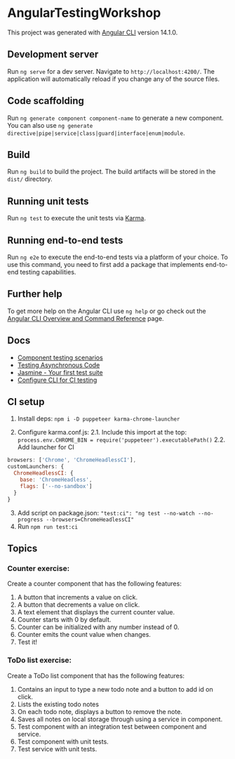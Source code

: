 # AngularTestingWorkshop

This project was generated with [Angular CLI](https://github.com/angular/angular-cli) version 14.1.0.

## Development server

Run `ng serve` for a dev server. Navigate to `http://localhost:4200/`. The application will automatically reload if you change any of the source files.

## Code scaffolding

Run `ng generate component component-name` to generate a new component. You can also use `ng generate directive|pipe|service|class|guard|interface|enum|module`.

## Build

Run `ng build` to build the project. The build artifacts will be stored in the `dist/` directory.

## Running unit tests

Run `ng test` to execute the unit tests via [Karma](https://karma-runner.github.io).

## Running end-to-end tests

Run `ng e2e` to execute the end-to-end tests via a platform of your choice. To use this command, you need to first add a package that implements end-to-end testing capabilities.

## Further help

To get more help on the Angular CLI use `ng help` or go check out the [Angular CLI Overview and Command Reference](https://angular.io/cli) page.

## Docs
- [Component testing scenarios](https://angular.io/guide/testing-components-scenarios#component-testing-scenarios)
- [Testing Asynchronous Code](https://codecraft.tv/courses/angular/unit-testing/asynchronous/)
- [Jasmine - Your first test suite](https://jasmine.github.io/tutorials/your_first_suite)
- [Configure CLI for CI testing](https://angular.io/guide/testing#configure-cli-for-ci-testing-in-chrome)

## CI setup
1. Install deps:
`npm i -D puppeteer karma-chrome-launcher`

2. Configure karma.conf.js:
2.1. Include this import at the top:
`process.env.CHROME_BIN = require('puppeteer').executablePath()`
2.2. Add launcher for CI
```js
browsers: ['Chrome', 'ChromeHeadlessCI'],
customLaunchers: {
  ChromeHeadlessCI: {
    base: 'ChromeHeadless',
    flags: ['--no-sandbox']
  }
}
```
3. Add script on package.json: `"test:ci": "ng test --no-watch --no-progress --browsers=ChromeHeadlessCI"`
4. Run `npm run test:ci`

## Topics
### Counter exercise:

Create a counter component that has the following features:

1. A button that increments a value on click.
2. A button that decrements a value on click.
3. A text element that displays the current counter value.
4. Counter starts with 0 by default.
5. Counter can be initialized with any number instead of 0.
6. Counter emits the count value when changes.
7. Test it!

### ToDo list exercise:

Create a ToDo list component that has the following features:

1. Contains an input to type a new todo note and a button to add id on click.
2. Lists the existing todo notes
3. On each todo note, displays a button to remove the note.
4. Saves all notes on local storage through using a service in component.
5. Test component with an integration test between component and service.
6. Test component with unit tests.
7. Test service with unit tests.

